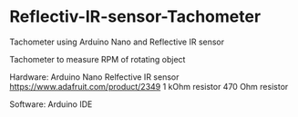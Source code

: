 # Reflectiv-IR-sensor-Tachometer
Tachometer using Arduino Nano and Reflective IR sensor

Tachometer to measure RPM of rotating object

Hardware: 
Arduino Nano
Relfective IR sensor <https://www.adafruit.com/product/2349>
1 kOhm resistor
470 Ohm resistor

Software:
Arduino IDE
